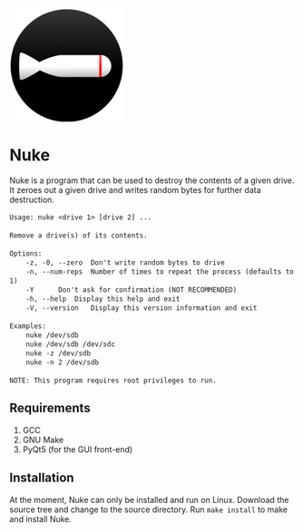 <img src="img/Nuke.png" alt="Nuke Logo" width=200 height=200/>

# Nuke
Nuke is a program that can be used to destroy the contents of a given
drive. It zeroes out a given drive and writes random bytes for further
data destruction.

```
Usage: nuke <drive 1> [drive 2] ...

Remove a drive(s) of its contents.

Options:
	-z, -0, --zero	Don't write random bytes to drive
	-n, --num-reps	Number of times to repeat the process (defaults to 1)
	-Y		Don't ask for confirmation (NOT RECOMMENDED)
	-h, --help	Display this help and exit
	-V, --version	Display this version information and exit

Examples:
	nuke /dev/sdb
	nuke /dev/sdb /dev/sdc
	nuke -z /dev/sdb
	nuke -n 2 /dev/sdb

NOTE: This program requires root privileges to run.
```

## Requirements
1. GCC
2. GNU Make
3. PyQt5 (for the GUI front-end)

## Installation

At the moment, Nuke can only be installed and run on Linux.
Download the source tree and change to the source directory.
Run ```make install``` to make and install Nuke.
